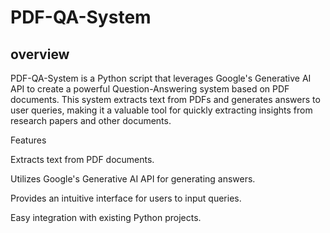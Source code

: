 <h1>PDF-QA-System
</h1>
<h2>overview
</h2>
PDF-QA-System is a Python script that leverages Google's Generative AI API to create a powerful Question-Answering system based on PDF documents. This system extracts text from PDFs and generates answers to user queries, making it a valuable tool for quickly extracting insights from research papers and other documents.

Features

Extracts text from PDF documents.

Utilizes Google's Generative AI API for generating answers.

Provides an intuitive interface for users to input queries.

Easy integration with existing Python projects.
